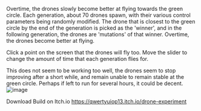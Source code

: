 Overtime, the drones slowly become better at flying towards the green circle. Each generation, about 70 drones spawn, with their various control parameters being randomly modified. The drone that is closest to the green circle by the end of the generation is picked as the 'winner', and in the following generation, the drones are 'mutations' of that winner. Overtime, the drones become better at flying.

Click a point on the screen that the drones will fly too. Move the slider to change the amount of time that each generation flies for.

This does not seem to be working too well, the drones seem to stop improving after a short while, and remain unable to remain stable at the green circle. Perhaps if left to run for several hours, it could be decent.
![image](https://github.com/user-attachments/assets/57cd19ba-a7a0-4903-9f25-c5af4cd3dc9a)

Download Build on Itch.io https://qwertyuiop13.itch.io/drone-experiment
